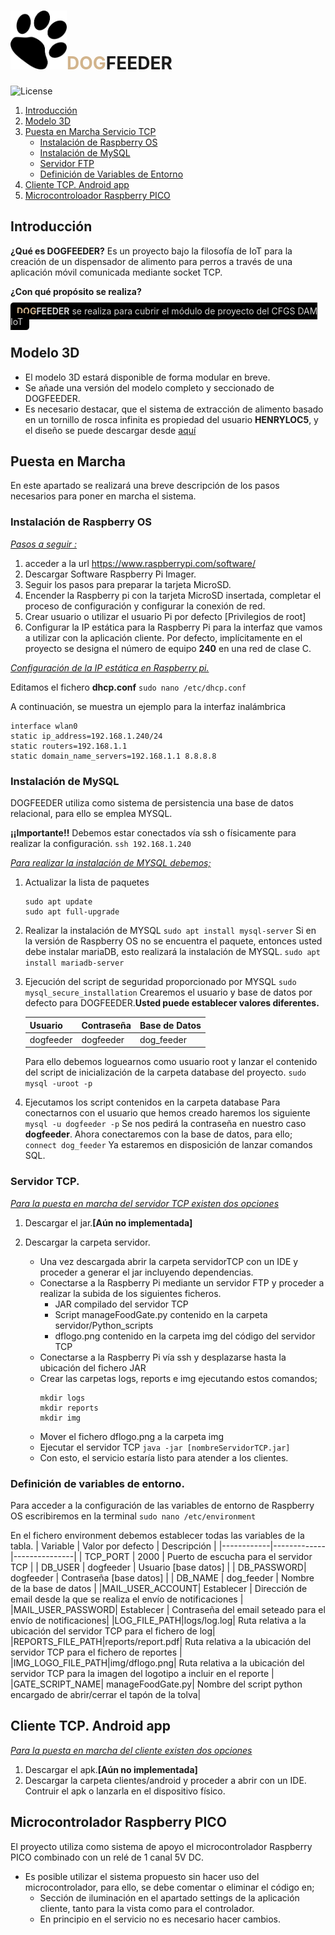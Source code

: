 # <h1><img style="width:90px" src="clientes/android/app/src/main/res/drawable/logobig.png" alt="Logo"><span style='color:#D2B48C;'>DOG</span><span>FEEDER</span></h1>

![License](https://img.shields.io/github/license/Sysop81/PROYECTO_FINAL_DOGFEEDER)


1. [Introducción](#introducción)
2. [Modelo 3D](#modelo3d)
3. [Puesta en Marcha Servicio TCP](#puesta-en-marcha)
    - [Instalación de Raspberry OS](#instalación-de-raspberry-os)
    - [Instalación de MySQL](#instalación-de-mysql)
    - [Servidor FTP](#servidor-ftp)
    - [Definición de Variables de Entorno](#definición-de-variables-de-entorno)
4. [Cliente TCP. Android app](#clienteTCP)    
5. [Microcontroloador Raspberry PICO](#microcontrolador-raspberry-pico)    

## Introducción

 __¿Qué es DOGFEEDER?__
 Es un proyecto bajo la filosofía de IoT para la creación de un dispensador de alimento para perros a través de una aplicación móvil comunicada mediante socket TCP.

 __¿Con qué propósito se realiza?__

<span style='background-color:black;color:lightgray;padding:5px 10px 5px 10px;border-radius:5px;'><b><span style='color:#D2B48C;'>DOG</span>FEEDER</b> se realiza para cubrir el módulo de proyecto del CFGS DAM IoT</span> 


## Modelo 3D
* El modelo 3D estará disponible de forma modular en breve.
* Se añade una versión del modelo completo y seccionado de DOGFEEDER.
* Es necesario destacar, que el sistema de extracción de alimento basado en un tornillo de rosca infinita es propiedad del usuario __HENRYLOC5__, y el diseño se puede descargar desde [aquí](https://cults3d.com/es/modelo-3d/herramientas/raspberry-pi-powered-cat-feeder)

## Puesta en Marcha

En este apartado se realizará una breve descripción de los pasos necesarios para poner en marcha el sistema.

### Instalación de Raspberry OS

<u><em>Pasos a seguir :</em></u>
1. acceder a la url https://www.raspberrypi.com/software/
2. Descargar Software Raspberry Pi Imager.
3. Seguir los pasos para preparar la tarjeta MicroSD.
4. Encender la Raspberry pi con la tarjeta MicroSD insertada, completar el proceso de configuración y configurar la conexión de red.
5. Crear usuario o utilizar el usuario Pi por defecto [Privilegios de root] 
6. Configurar la IP estática para la Raspberry Pi para la interfaz que vamos a utilizar con la aplicación cliente. Por defecto, implícitamente en el proyecto se designa el número de equipo <b>240</b> en una red de clase C.

<u><em>Configuración de la IP estática en Raspberry pi.</em></u>

Editamos el fichero <b>dhcp.conf</b>
`sudo nano /etc/dhcp.conf`

A continuación, se muestra un ejemplo para la interfaz inalámbrica
```
interface wlan0
static ip_address=192.168.1.240/24
static routers=192.168.1.1
static domain_name_servers=192.168.1.1 8.8.8.8
```

### Instalación de MySQL
DOGFEEDER utiliza como sistema de persistencia una base de datos relacional, para ello se emplea MYSQL.

<b>¡¡Importante!!</b>
Debemos estar conectados vía ssh o físicamente para realizar la configuración.
`ssh 192.168.1.240`

<u><em>Para realizar la instalación de MYSQL debemos;</em></u>
1. Actualizar la lista de paquetes
    ```
    sudo apt update
    sudo apt full-upgrade
    ```
2. Realizar la instalación de MYSQL
`sudo apt install mysql-server`
Si en la versión de Raspberry OS no se encuentra el paquete, entonces usted debe instalar mariaDB, esto realizará la instalación de MYSQL.
`sudo apt install mariadb-server`

3. Ejecución del script de seguridad proporcionado por MYSQL
`sudo mysql_secure_installation`
Crearemos el usuario y base de datos por defecto para DOGFEEDER.<b>Usted puede establecer valores diferentes.</b>

   | Usuario    | Contraseña | Base de Datos |
   |------------|-------------|---------------|
   | dogfeeder  | dogfeeder   | dog_feeder     |

   Para ello debemos loguearnos como usuario root y lanzar el contenido del script de inicialización de la carpeta database del proyecto.
   `sudo mysql -uroot -p`

4. Ejecutamos los script contenidos en la carpeta database
Para conectarnos con el usuario que hemos creado haremos los siguiente
`mysql -u dogfeeder -p`
Se nos pedirá la contraseña en nuestro caso <b>dogfeeder</b>.
Ahora conectaremos con la base de datos, para ello;
`connect dog_feeder`
Ya estaremos en disposición de lanzar comandos SQL.

### Servidor TCP.
<u><em>Para la puesta en marcha del servidor TCP existen dos opciones</em></u>
1. Descargar el jar.<b>[Aún no implementada]</b>
2. Descargar la carpeta servidor.

    * Una vez descargada abrir la carpeta servidorTCP con un IDE y proceder a generar el jar incluyendo dependencias.
    * Conectarse a la Raspberry Pi mediante un servidor FTP y proceder a realizar la subida de los siguientes ficheros.
        * JAR compilado del servidor TCP
        * Script manageFoodGate.py contenido en la carpeta servidor/Python_scripts
        * dflogo.png contenido en la carpeta img del código del servidor TCP
    * Conectarse a la Raspberry Pi vía ssh y desplazarse hasta la ubicación del fichero JAR
    * Crear las carpetas logs, reports e img ejecutando estos comandos;
        ```
        mkdir logs
        mkdir reports
        mkdir img
        ```    
    * Mover el fichero dflogo.png a la carpeta img
    * Ejecutar el servidor TCP 
    `java -jar [nombreServidorTCP.jar]`
    * Con esto, el servicio estaría listo para atender a los clientes.

### Definición de variables de entorno.
Para acceder a la configuración de las variables de entorno de Raspberry OS escribiremos en la terminal
`sudo nano /etc/environment`

En el fichero environment debemos establecer todas las variables de la tabla.
| Variable    | Valor por defecto | Descripción |
|------------|-------------|---------------|
| TCP_PORT   | 2000        | Puerto de escucha para el servidor TCP     |
| DB_USER    | dogfeeder   | Usuario [base datos]         |
| DB_PASSWORD| dogfeeder   | Contraseña [base datos] |
| DB_NAME    | dog_feeder  | Nombre de la base de datos |
|MAIL_USER_ACCOUNT| Establecer | Dirección de email desde la que se realiza el envío de notificaciones |
|MAIL_USER_PASSWORD| Establecer | Contraseña del email seteado para el envío de notificaciones|
|LOG_FILE_PATH|logs/log.log| Ruta relativa a la ubicación del servidor TCP para el fichero de log|
|REPORTS_FILE_PATH|reports/report.pdf| Ruta relativa a la ubicación del servidor TCP para el fichero de reportes |
|IMG_LOGO_FILE_PATH|img/dflogo.png| Ruta relativa a la ubicación del servidor TCP para la imagen del logotipo a incluir en el reporte |
|GATE_SCRIPT_NAME| manageFoodGate.py| Nombre del script python encargado de abrir/cerrar el tapón de la tolva|

## Cliente TCP. Android app
<u><em>Para la puesta en marcha del cliente existen dos opciones</em></u>
1. Descargar el apk.<b>[Aún no implementada]</b>
2. Descargar la carpeta clientes/android y proceder a abrir con un IDE. Contruir el apk o lanzarla en el dispositivo físico.

## Microcontrolador Raspberry PICO
El proyecto utiliza como sistema de apoyo el microcontrolador Raspberry PICO combinado con un relé de 1 canal 5V DC.
* Es posible utilizar el sistema propuesto sin hacer uso del microcontrolador, para ello, se debe comentar o eliminar el código en;
    * Sección de iluminación en el apartado settings de la aplicación cliente, tanto para la vista como para el controlador.
    * En principio en el servicio no es necesario hacer cambios.